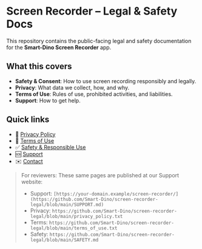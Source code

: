 # Screen Recorder – Legal & Safety Docs

This repository contains the public-facing legal and safety documentation for the **Smart-Dino Screen Recorder** app.

## What this covers
- **Safety & Consent**: How to use screen recording responsibly and legally.
- **Privacy**: What data we collect, how, and why.
- **Terms of Use**: Rules of use, prohibited activities, and liabilities.
- **Support**: How to get help.

## Quick links
- 📄 [Privacy Policy](./privacy_policy.txt)
- 📜 [Terms of Use](./terms_of_use.txt)
- ✅ [Safety & Responsible Use](./SAFETY.md)
- 🆘 [Support](./SUPPORT.md)
- ✉️ [Contact](./CONTACT.md)

> For reviewers: These same pages are published at our Support website:
> - Support: `[https://your-domain.example/screen-recorder/](https://github.com/Smart-Dino/screen-recorder-legal/blob/main/SUPPORT.md)`
> - Privacy: `https://github.com/Smart-Dino/screen-recorder-legal/blob/main/privacy_policy.txt`
> - Terms:   `https://github.com/Smart-Dino/screen-recorder-legal/blob/main/terms_of_use.txt`
> - Safety:  `https://github.com/Smart-Dino/screen-recorder-legal/blob/main/SAFETY.md`
